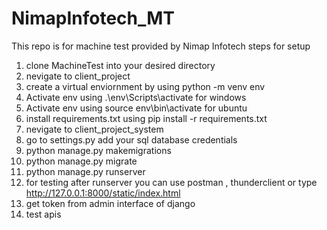 # NimapInfotech_MT
This  repo is for machine test provided by Nimap Infotech
steps for setup
1) clone MachineTest into your desired directory
2) nevigate to client_project
3) create a virtual enviornment by using python -m venv env
4) Activate env using .\env\Scripts\activate for windows
5) Activate env using source env\bin\activate for ubuntu
6) install requirements.txt using pip install -r requirements.txt
7) nevigate to client_project_system
8) go to settings.py add your sql database credentials
9) python manage.py makemigrations
10) python manage.py migrate
11) python manage.py runserver
12) for testing after runserver you can use postman , thunderclient or type http://127.0.0.1:8000/static/index.html
13) get token  from admin interface of django
14) test apis

    


